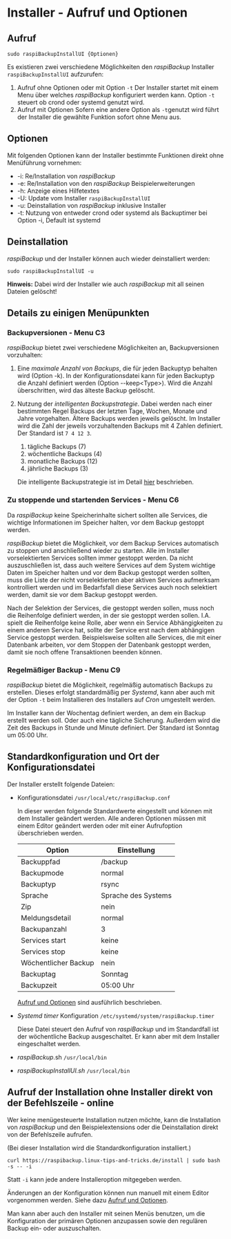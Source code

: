 # Installer - Aufruf und Optionen

## Aufruf

```
sudo raspiBackupInstallUI {Optionen}
```

Es existieren zwei verschiedene Möglichkeiten den *raspiBackup* Installer `raspiBackupInstallUI`
aufzurufen:

1.  Aufruf ohne Optionen oder mit Option `-t`
    Der Installer startet mit einem Menu über welches *raspiBackup* konfiguriert werden kann.
    Option `-t` steuert ob crond oder systemd genutzt wird.
1.  Aufruf mit Optionen
    Sofern eine andere Option als `-t`genutzt wird führt der Installer die gewählte Funktion
    sofort ohne Menu aus.

## Optionen

Mit folgenden Optionen kann der Installer bestimmte Funktionen direkt ohne Menüführung vornehmen:

* -i: Re/Installation von *raspiBackup*
* -e: Re/Installation von den *raspiBackup* Beispielerweiterungen
* -h: Anzeige eines Hilfetextes
* -U: Update vom Installer `raspiBackupInstallUI`
* -u: Deinstallation von *raspiBackup* inklusive Installer
* -t: Nutzung von entweder crond oder systemd als Backuptimer bei Option -i, Default ist systemd

<a name="deinstallation"></a>
## Deinstallation

*raspiBackup* und der Installer können auch wieder deinstalliert werden:

```
sudo raspiBackupInstallUI -u
```

**Hinweis:**
Dabei wird der Installer wie auch *raspiBackup* mit all seinen Dateien gelöscht!



## Details zu einigen Menüpunkten

<a name="backupversionen"></a>
### Backupversionen - Menu C3

*raspiBackup* bietet zwei verschiedene Möglichkeiten an, Backupversionen
vorzuhalten:

1. Eine *maximale Anzahl von Backups*, die für jeden Backuptyp behalten wird (Option -k).
   In der Konfigurationsdatei kann für jeden Backuptyp die Anzahl
   definiert werden (Option --keep\<Type\>).
   Wird die Anzahl überschritten, wird das älteste Backup gelöscht.

1. Nutzung der *intelligenten Backupstrategie*. Dabei werden nach einer bestimmten Regel Backups
   der letzten Tage, Wochen, Monate und Jahre vorgehalten. Ältere Backups
   werden jeweils gelöscht. Im Installer wird die Zahl der
   jeweils vorzuhaltenden Backups mit 4 Zahlen definiert. Der Standard ist
   `7 4 12 3`.
 
   1. tägliche Backups (7)
   1. wöchentliche Backups (4)
   1. monatliche Backups (12)
   1. jährliche Backups (3)

   Die intelligente Backupstrategie ist im Detail [hier](smart-recycle.md) beschrieben.


<a name="services"></a>
### Zu stoppende und startenden Services - Menu C6

Da *raspiBackup* keine Speicherinhalte sichert sollten alle Services, die wichtige Informationen
im Speicher halten, vor dem Backup gestoppt werden.

*raspiBackup* bietet die Möglichkeit, vor dem Backup Services automatisch zu stoppen und anschließend
wieder zu starten. Alle im Installer vorselektierten Services sollten immer gestoppt werden.
Da nicht auszuschließen ist, dass auch weitere Services auf dem System wichtige Daten
im Speicher halten und vor dem Backup gestoppt werden sollten, muss die Liste der nicht
vorselektierten aber aktiven Services aufmerksam kontrolliert werden und im Bedarfsfall diese
Services auch noch selektiert werden, damit sie vor dem Backup gestoppt werden.

Nach der Selektion der Services, die gestoppt werden sollen, muss noch die Reihenfolge
definiert werden, in der sie gestoppt werden sollen. I.A. spielt die Reihenfolge
keine Rolle, aber wenn ein Service Abhängigkeiten zu einem anderen Service hat, sollte
der Service erst nach dem abhängigen Service gestoppt werden. Beispielsweise
sollten alle Services, die mit einer Datenbank arbeiten, vor dem Stoppen der Datenbank
gestoppt werden, damit sie noch offene Transaktionen beenden können.


<a name="regularbackup"></a>
### Regelmäßiger Backup - Menu C9

*raspiBackup* bietet die Möglichkeit, regelmäßig automatisch Backups zu erstellen.
Dieses erfolgt standardmäßig per *Systemd*, kann aber auch mit der Option `-t`
beim Installieren des Installers auf *Cron* umgestellt werden.

Im Installer kann der Wochentag definiert werden, an dem ein Backup erstellt
werden soll. Oder auch eine tägliche Sicherung.
Außerdem wird die Zeit des Backups in Stunde und Minute definiert.
Der Standard ist Sonntag um 05:00 Uhr.


## Standardkonfiguration und Ort der Konfigurationsdatei

Der Installer erstellt folgende Dateien:

  - Konfigurationsdatei `/usr/local/etc/raspiBackup.conf`

    In dieser werden folgende Standardwerte eingestellt und können mit dem
    Installer geändert werden. Alle anderen Optionen müssen mit einem Editor
    geändert werden oder mit einer Aufrufoption überschrieben werden.

    | Option               | Einstellung          |
    |----------------------|----------------------|
    | Backuppfad           | /backup              |
    | Backupmode           | normal               |
    | Backuptyp            | rsync                |
    | Sprache              | Sprache des Systems  |
    | Zip                  | nein                 |
    | Meldungsdetail       | normal               |
    | Backupanzahl         | 3                    |
    | Services start       | keine                |
    | Services stop        | keine                |
    | Wöchentlicher Backup | nein                 |
    | Backuptag            | Sonntag              |
    | Backupzeit           | 05:00 Uhr            |

    [Aufruf und Optionen](backup-options.md) sind ausführlich beschrieben.

  - *Systemd timer* Konfiguration `/etc/systemd/system/raspiBackup.timer`

    Diese Datei steuert den Aufruf von *raspiBackup* und im Standardfall ist der
    wöchentliche Backup ausgeschaltet. Er kann aber mit dem Installer eingeschaltet
    werden.

  - *raspiBackup*.sh `/usr/local/bin`

  - *raspiBackupInstallUI.sh* `/usr/local/bin`



## Aufruf der Installation ohne Installer direkt von der Befehlszeile - online

Wer keine menügesteuerte Installation nutzen möchte, kann die Installation von *raspiBackup*
und den Beispielextensions oder die Deinstallation direkt von der Befehlszeile aufrufen.

(Bei dieser Installation wird die Standardkonfiguration installiert.)

```
curl https://raspibackup.linux-tips-and-tricks.de/install | sudo bash -s -- -i
```

Statt `-i` kann jede andere Installeroption mitgegeben werden.

Änderungen an der Konfiguration können nun manuell mit einem Editor vorgenommen werden.
Siehe dazu [Aufruf und Optionen](invocation-options.md). 

Man kann aber auch den Installer mit seinen Menüs benutzen, um die Konfiguration
der primären Optionen anzupassen sowie den regulären Backup ein- oder auszuschalten.

[.status]: translated
